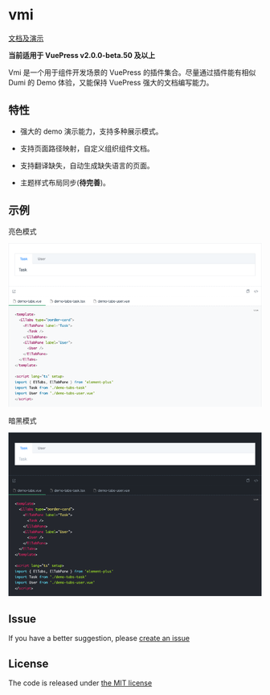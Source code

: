# vmi

[文档及演示](https://bfehub.github.io/vmi/zh/guide/)

**当前适用于 VuePress v2.0.0-beta.50 及以上**

Vmi 是一个用于组件开发场景的 VuePress 的插件集合。尽量通过插件能有相似 Dumi 的 Demo 体验，又能保持 VuePress 强大的文档编写能力。

## 特性

- 强大的 demo 演示能力，支持多种展示模式。

- 支持页面路径映射，自定义组织组件文档。

- 支持翻译缺失，自动生成缺失语言的页面。

- 主题样式布局同步(**待完善**)。

## 示例

亮色模式

![light](./docs/.vuepress/public/demos/light.png)

暗黑模式

![dark](./docs/.vuepress/public/demos/dark.png)

## Issue

If you have a better suggestion, please [create an issue](https://github.com/bfehub/vmi/issues)

## License

The code is released under [the MIT license](https://github.com/bfehub/vmi/blob/master/LICENSE)
